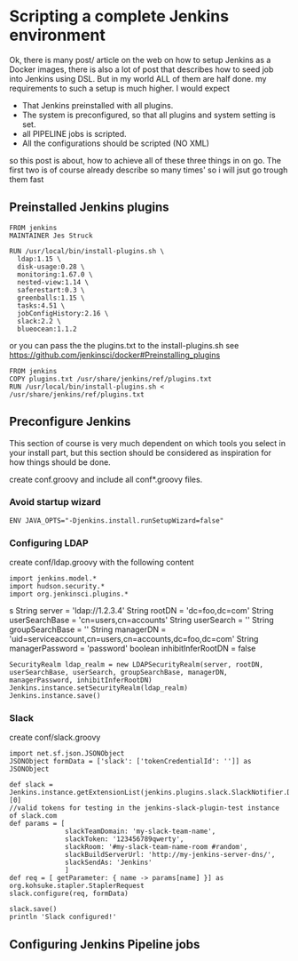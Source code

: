 # Scripting a complete Jenkins environment

Ok, there is many post/ article on the web on how to setup Jenkins as a Docker images, there is also a lot of post that describes how to seed job into Jenkins using DSL. But in my world ALL of them are half done. my requirements to such a setup is much higher. I would expect

* That Jenkins preinstalled with all plugins.
* The system is preconfigured, so that all plugins and system setting is set.
* all PIPELINE jobs is scripted.
* All the configurations should be scripted (NO XML)

so this post is about, how to achieve all of these three things in on go. The first two is of course already describe so many times' so i will jsut go trough them fast

## Preinstalled Jenkins plugins

    FROM jenkins
    MAINTAINER Jes Struck

    RUN /usr/local/bin/install-plugins.sh \
      ldap:1.15 \
      disk-usage:0.28 \
      monitoring:1.67.0 \
      nested-view:1.14 \
      saferestart:0.3 \
      greenballs:1.15 \
      tasks:4.51 \
      jobConfigHistory:2.16 \
      slack:2.2 \
      blueocean:1.1.2


or you can pass the the plugins.txt to the install-plugins.sh see https://github.com/jenkinsci/docker#Preinstalling_plugins

    FROM jenkins
    COPY plugins.txt /usr/share/jenkins/ref/plugins.txt
    RUN /usr/local/bin/install-plugins.sh < /usr/share/jenkins/ref/plugins.txt


## Preconfigure Jenkins
This section of course is very much dependent on which tools you select in your install part, but this section should be considered as inspiration for how things should be done.

create conf.groovy and include all conf*.groovy files.

### Avoid startup wizard

    ENV JAVA_OPTS="-Djenkins.install.runSetupWizard=false"

### Configuring LDAP
create conf/ldap.groovy with the following content

    import jenkins.model.*
    import hudson.security.*
    import org.jenkinsci.plugins.*
s
    String server = 'ldap://1.2.3.4'
    String rootDN = 'dc=foo,dc=com'
    String userSearchBase = 'cn=users,cn=accounts'
    String userSearch = ''
    String groupSearchBase = ''
    String managerDN = 'uid=serviceaccount,cn=users,cn=accounts,dc=foo,dc=com'
    String managerPassword = 'password'
    boolean inhibitInferRootDN = false

    SecurityRealm ldap_realm = new LDAPSecurityRealm(server, rootDN, userSearchBase, userSearch, groupSearchBase, managerDN, managerPassword, inhibitInferRootDN)
    Jenkins.instance.setSecurityRealm(ldap_realm)
    Jenkins.instance.save()

### Slack
create conf/slack.groovy

    import net.sf.json.JSONObject
    JSONObject formData = ['slack': ['tokenCredentialId': '']] as JSONObject

    def slack = Jenkins.instance.getExtensionList(jenkins.plugins.slack.SlackNotifier.DescriptorImpl.class)[0]
    //valid tokens for testing in the jenkins-slack-plugin-test instance of slack.com
    def params = [
                  slackTeamDomain: 'my-slack-team-name',
                  slackToken: '123456789qwerty',
                  slackRoom: '#my-slack-team-name-room #random',
                  slackBuildServerUrl: 'http://my-jenkins-server-dns/',
                  slackSendAs: 'Jenkins'
                  ]
    def req = [ getParameter: { name -> params[name] }] as org.kohsuke.stapler.StaplerRequest
    slack.configure(req, formData)

    slack.save()
    println 'Slack configured!'

## Configuring Jenkins Pipeline jobs
